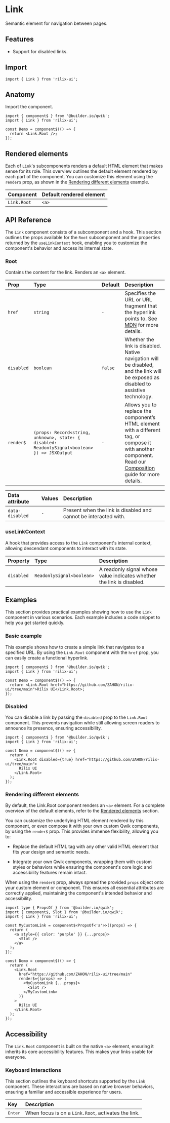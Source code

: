# Link

Semantic element for navigation between pages.

## Features

- Support for disabled links.

## Import

```tsx
import { Link } from 'rilix-ui';
```

## Anatomy

Import the component.

```tsx
import { component$ } from '@builder.io/qwik';
import { Link } from 'rilix-ui';

const Demo = component$(() => {
  return <Link.Root />;
});
```

## Rendered elements

Each of `Link`'s subcomponents renders a default HTML element that makes sense for its role. This overview outlines the default element rendered by each part of the component. You can customize this element using the `render$` prop, as shown in the [Rendering different elements](#rendering-different-elements) example.

| Component   | Default rendered element |
| :---------- | :----------------------- |
| `Link.Root` | `<a>`                    |

## API Reference

The `Link` component consists of a subcomponent and a hook. This section outlines the props available for the `Root` subcomponent and the properties returned by the `useLinkContext` hook, enabling you to customize the component's behavior and access its internal state.

### Root

Contains the content for the link. Renders an `<a>` element.

| Prop       | Type                                                                                          | Default | Description                                                                                                                                                                                                                                |
| :--------- | :-------------------------------------------------------------------------------------------- | :------ | :----------------------------------------------------------------------------------------------------------------------------------------------------------------------------------------------------------------------------------------- |
| `href`     | `string`                                                                                      | `-`     | Specifies the URL or URL fragment that the hyperlink points to. See [MDN](https://developer.mozilla.org/en-US/docs/Web/HTML/Reference/Elements/a#href) for more details.                                                                   |
| `disabled` | `boolean`                                                                                     | `false` | Whether the link is disabled. Native navigation will be disabled, and the link will be exposed as disabled to assistive technology.                                                                                                        |
| `render$`  | `(props: Record<string, unknown>, state: { disabled: ReadonlySignal<boolean> }) => JSXOutput` | `-`     | Allows you to replace the component’s HTML element with a different tag, or compose it with another component. Read our [Composition](https://github.com/ZAHON/rilix-ui/blob/main/core/docs/guides/composition.md) guide for more details. |

| Data attribute  | Values | Description                                                      |
| :-------------- | :----- | :--------------------------------------------------------------- |
| `data-disabled` | `-`    | Present when the link is disabled and cannot be interacted with. |

### useLinkContext

A hook that provides access to the `Link` component's internal context, allowing descendant components to interact with its state.

| Property   | Type                      | Description                                                           |
| :--------- | :------------------------ | :-------------------------------------------------------------------- |
| `disabled` | `ReadonlySignal<boolean>` | A readonly signal whose value indicates whether the link is disabled. |

## Examples

This section provides practical examples showing how to use the `Link` component in various scenarios. Each example includes a code snippet to help you get started quickly.

### Basic example

This example shows how to create a simple link that navigates to a specified URL. By using the `Link.Root` component with the `href` prop, you can easily create a functional hyperlink.

```tsx
import { component$ } from '@builder.io/qwik';
import { Link } from 'rilix-ui';

const Demo = component$(() => {
  return <Link.Root href="https://github.com/ZAHON/rilix-ui/tree/main">Rilix UI</Link.Root>;
});
```

### Disabled

You can disable a link by passing the `disabled` prop to the `Link.Root` component. This prevents navigation while still allowing screen readers to announce its presence, ensuring accessibility.

```tsx
import { component$ } from '@builder.io/qwik';
import { Link } from 'rilix-ui';

const Demo = component$(() => {
  return (
    <Link.Root disabled={true} href="https://github.com/ZAHON/rilix-ui/tree/main">
      Rilix UI
    </Link.Root>
  );
});
```

### Rendering different elements

By default, the Link.Root component renders an `<a>` element. For a complete overview of the default elements, refer to the [Rendered elements](#rendered-elements) section.

You can customize the underlying HTML element rendered by this component, or even compose it with your own custom Qwik components, by using the `render$` prop. This provides immense flexibility, allowing you to:

- Replace the default HTML tag with any other valid HTML element that fits your design and semantic needs.

- Integrate your own Qwik components, wrapping them with custom styles or behaviors while ensuring the component's core logic and accessibility features remain intact.

When using the `render$` prop, always spread the provided `props` object onto your custom element or component. This ensures all essential attributes are correctly applied, maintaining the component's intended behavior and accessibility.

```tsx
import type { PropsOf } from '@builder.io/qwik';
import { component$, Slot } from '@builder.io/qwik';
import { Link } from 'rilix-ui';

const MyCustomLink = component$<PropsOf<'a'>>((props) => {
  return (
    <a style={{ color: 'purple' }} {...props}>
      <Slot />
    </a>
  );
});

const Demo = component$(() => {
  return (
    <Link.Root
      href="https://github.com/ZAHON/rilix-ui/tree/main"
      render$={(props) => (
        <MyCustomLink {...props}>
          <Slot />
        </MyCustomLink>
      )}
    >
      Rilix UI
    </Link.Root>
  );
});
```

## Accessibility

The `Link.Root` component is built on the native `<a>` element, ensuring it inherits its core accessibility features. This makes your links usable for everyone.

### Keyboard interactions

This section outlines the keyboard shortcuts supported by the `Link` component. These interactions are based on native browser behaviors, ensuring a familiar and accessible experience for users.

| Key              | Description                                         |
| :--------------- | :-------------------------------------------------- |
| <kbd>Enter</kbd> | When focus is on a `Link.Root`, activates the link. |
